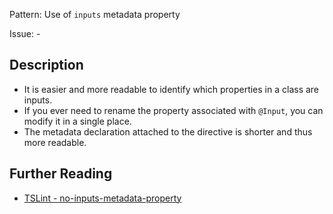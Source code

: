 Pattern: Use of `inputs` metadata property

Issue: -

## Description

- It is easier and more readable to identify which properties in a class are inputs.
- If you ever need to rename the property associated with `@Input`, you can modify it in a single place.
- The metadata declaration attached to the directive is shorter and thus more readable.

## Further Reading

* [TSLint - no-inputs-metadata-property](http://codelyzer.com/rules/no-inputs-metadata-property/)